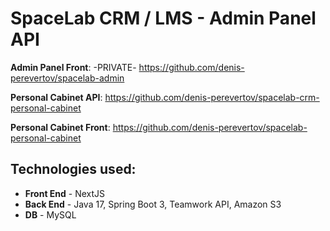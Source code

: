 # SpaceLab CRM / LMS - Admin Panel API

**Admin Panel Front**: -PRIVATE- https://github.com/denis-perevertov/spacelab-admin

**Personal Cabinet API**: https://github.com/denis-perevertov/spacelab-crm-personal-cabinet

**Personal Cabinet Front**: https://github.com/denis-perevertov/spacelab-personal-cabinet

## Technologies used:
- **Front End** - NextJS
- **Back End** - Java 17, Spring Boot 3, Teamwork API, Amazon S3
- **DB** - MySQL
